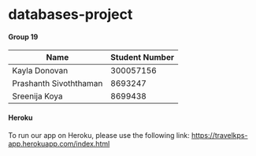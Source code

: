 # databases-project
#### Group 19
| Name | Student Number |
| --- | --- |
| Kayla Donovan |  300057156 |
| Prashanth Sivoththaman |	8693247	|
| Sreenija Koya |	8699438	|

#### Heroku
To run our app on Heroku, please use the following link: https://travelkps-app.herokuapp.com/index.html
